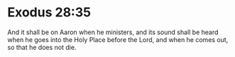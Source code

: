 # Exodus 28:35

And it shall be on Aaron when he ministers, and its sound shall be heard when he goes into the Holy Place before the Lord, and when he comes out, so that he does not die.
